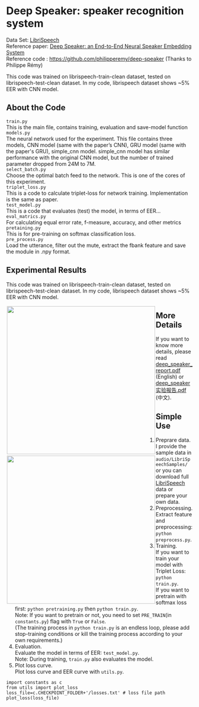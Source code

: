 #  Deep Speaker: speaker recognition system

Data Set: [LibriSpeech](http://www.openslr.org/12/)  
Reference paper: [Deep Speaker: an End-to-End Neural Speaker Embedding System](https://arxiv.org/pdf/1705.02304.pdf)  
Reference code : https://github.com/philipperemy/deep-speaker (Thanks to Philippe Rémy)  
  
This code was trained on librispeech-train-clean dataset, tested on librispeech-test-clean dataset. In my code, librispeech dataset shows ~5% EER with CNN model.   
  
## About the Code
`train.py`    
This is the main file, contains training, evaluation and save-model function  
`models.py`    
The neural network used for the experiment. This file contains three models, CNN model (same with the paper’s CNN), GRU model (same with the paper's GRU), simple_cnn model. simple_cnn model has similar performance with the original CNN model, but the number of trained parameter dropped from 24M to 7M.   
`select_batch.py`    
Choose the optimal batch feed to the network. This is one of the cores  of this experiment.     
`triplet_loss.py`    
This is a code to calculate triplet-loss for network training. Implementation is the same as paper.     
`test_model.py`    
This is a code that evaluates (test) the model, in terms of EER...      
`eval_matrics.py`  
For calculating equal error rate, f-measure, accuracy, and other metrics    
`pretaining.py`    
This is for pre-training on softmax classification loss.     
`pre_process.py`    
Load the utterance, filter out the mute, extract the fbank feature and save the module in .npy format. 
  
## Experimental Results  
This code was trained on librispeech-train-clean dataset, tested on librispeech-test-clean dataset. In my code, librispeech dataset shows ~5% EER with CNN model. 
  
<div style="float:left;border:solid 1px 000;margin:2px;"><img src="https://github.com/Walleclipse/Deep_Speaker-speaker_recognition_system/raw/master/demo/loss.png"  width="400" ></div>
<div style="float:left;border:solid 1px 000;margin:2px;"><img src="https://github.com/Walleclipse/Deep_Speaker-speaker_recognition_system/raw/master/demo/EER.png" width="400" ></div>  

## More Details  
  If you want to know more details, please read [deep_speaker_report.pdf](deep_speaker_report.pdf) (English) or [deep_speaker实验报告.pdf](deep_speaker实验报告.pdf) (中文). 
 
 ## Simple Use
1. Preprare data.   
I provide the sample data in `audio/LibriSpeechSamples/` or you can download full  [LibriSpeech](http://www.openslr.org/12/)  data or prepare your own data.   
2. Preprocessing.  
Extract feature and preprocessing: `python preprocess.py`.    
3. Training.   
If you want to train your model with Triplet Loss: `python train.py`.    
If you want to pretrain with softmax loss first: `python pretraining.py` then `python train.py`.    
Note: If you want to pretrain or not, you need to set `PRE_TRAIN`(in `constants.py`) flag with `True` or `False`.   
(The training process in `python train.py` is an endless loop, please add stop-training conditions or kill the training process according to your own requirements.)
4. Evaluation.  
Evaluate the model in terms of EER: `test_model.py`.    
Note: During training,  `train.py` also evaluates the model.     
5. Plot loss curve.    
Plot loss curve and EER curve with `utils.py`.  
```
import constants as c
from utils import plot_loss
loss_file=c.CHECKPOINT_FOLDER+'/losses.txt' # loss file path
plot_loss(loss_file)
```
